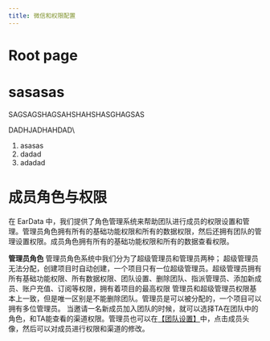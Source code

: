 ```yaml
---
title: 微信和权限配置
---
```


# Root page

# sasasas

SAGSAGSHAGSAHSHAHSHASGHAGSAS

DADHJADHAHDAD\\

1. asasas
2. dadad
3. adadad

# **成员角色与权限**

在 EarData 中，我们提供了角色管理系统来帮助团队进行成员的权限设置和管理。管理员角色拥有所有的基础功能权限和所有的数据权限，然后还拥有团队的管理设置权限。成员角色拥有所有的基础功能权限和所有的数据查看权限。

**管理员角色** 管理员角色系统中我们分为了超级管理员和管理员两种； 超级管理员无法分配，创建项目时自动创建，一个项目只有一位超级管理员。超级管理员拥有所有基础功能权限、所有数据权限、团队设置、删除团队、指派管理员、添加新成员、账户充值、订阅等权限，拥有着项目的最高权限 管理员和超级管理员权限基本上一致，但是唯一区别是不能删除团队。管理员是可以被分配的，一个项目可以拥有多位管理员。 当邀请一名新成员加入团队的时候，就可以选择TA在团队中的角色，和TA能查看的渠道权限。管理员也可以在[【团队设置】](/)中，点击成员头像，然后可以对成员进行权限和渠道的修改。
